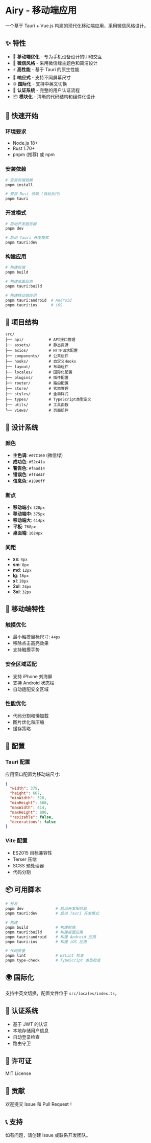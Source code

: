 # Airy - 移动端应用

一个基于 Tauri + Vue.js 构建的现代化移动端应用，采用微信风格设计。

## ✨ 特性

- 📱 **移动端优化** - 专为手机设备设计的UI和交互
- 🎨 **微信风格** - 采用微信绿主题色和简洁设计
- ⚡ **高性能** - 基于 Tauri 的原生性能
- 🔄 **响应式** - 支持不同屏幕尺寸
- 🌐 **国际化** - 支持中英文切换
- 🔐 **认证系统** - 完整的用户认证流程
- 📦 **模块化** - 清晰的代码结构和组件化设计

## 🚀 快速开始

### 环境要求

- Node.js 18+
- Rust 1.70+
- pnpm (推荐) 或 npm

### 安装依赖

```bash
# 安装前端依赖
pnpm install

# 安装 Rust 依赖 (自动执行)
pnpm tauri
```

### 开发模式

```bash
# 启动开发服务器
pnpm dev

# 启动 Tauri 开发模式
pnpm tauri:dev
```

### 构建应用

```bash
# 构建前端
pnpm build

# 构建桌面应用
pnpm tauri:build

# 构建移动端应用
pnpm tauri:android  # Android
pnpm tauri:ios      # iOS
```

## 📁 项目结构

```
src/
├── api/           # API接口管理
├── assets/        # 静态资源
├── axios/         # HTTP请求配置
├── components/    # 公共组件
├── hooks/         # 自定义Hooks
├── layout/        # 布局组件
├── locales/       # 国际化配置
├── plugins/       # 插件配置
├── router/        # 路由配置
├── store/         # 状态管理
├── styles/        # 全局样式
├── types/         # TypeScript类型定义
├── utils/         # 工具函数
└── views/         # 页面组件
```

## 🎨 设计系统

### 颜色

- **主色调**: `#07C160` (微信绿)
- **成功色**: `#52c41a`
- **警告色**: `#faad14`
- **错误色**: `#ff4d4f`
- **信息色**: `#1890ff`

### 断点

- **移动端小**: `320px`
- **移动端中**: `375px`
- **移动端大**: `414px`
- **平板**: `768px`
- **桌面端**: `1024px`

### 间距

- **xs**: `4px`
- **sm**: `8px`
- **md**: `12px`
- **lg**: `16px`
- **xl**: `20px`
- **2xl**: `24px`
- **3xl**: `32px`

## 📱 移动端特性

### 触摸优化

- 最小触摸目标尺寸: `44px`
- 移除点击高亮效果
- 支持触摸手势

### 安全区域适配

- 支持 iPhone 刘海屏
- 支持 Android 状态栏
- 自动适配安全区域

### 性能优化

- 代码分割和懒加载
- 图片优化和压缩
- 缓存策略

## 🔧 配置

### Tauri 配置

应用窗口配置为移动端尺寸:

```json
{
  "width": 375,
  "height": 667,
  "minWidth": 320,
  "minHeight": 568,
  "maxWidth": 414,
  "maxHeight": 896,
  "resizable": false,
  "decorations": false
}
```

### Vite 配置

- ES2015 目标兼容性
- Terser 压缩
- SCSS 预处理器
- 代码分割

## 📦 可用脚本

```bash
# 开发
pnpm dev              # 启动开发服务器
pnpm tauri:dev        # 启动 Tauri 开发模式

# 构建
pnpm build            # 构建前端
pnpm tauri:build      # 构建桌面应用
pnpm tauri:android    # 构建 Android 应用
pnpm tauri:ios        # 构建 iOS 应用

# 代码质量
pnpm lint             # ESLint 检查
pnpm type-check       # TypeScript 类型检查
```

## 🌍 国际化

支持中英文切换，配置文件位于 `src/locales/index.ts`。

## 🔐 认证系统

- 基于 JWT 的认证
- 本地存储用户信息
- 自动登录检查
- 路由守卫

## 📄 许可证

MIT License

## 🤝 贡献

欢迎提交 Issue 和 Pull Request！

## 📞 支持

如有问题，请创建 Issue 或联系开发团队。
